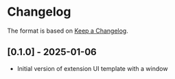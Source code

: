 # Changelog

The format is based on [Keep a Changelog](https://keepachangelog.com/en/1.0.0/).


## [0.1.0] - 2025-01-06
- Initial version of extension UI template with a window
